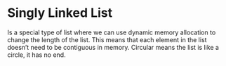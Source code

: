 # Singly Linked List
Is a special type of list where we can use dynamic memory allocation to change the length of the list. This means that each element in the list doesn’t need to be contiguous in memory. Circular means the list is like a circle, it has no end.
